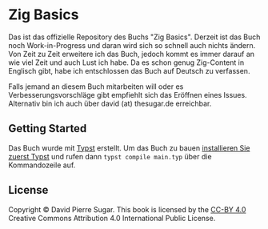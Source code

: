 # Zig Basics

Das ist das offizielle Repository des Buchs "Zig Basics". Derzeit ist das Buch noch Work-in-Progress und daran wird sich so schnell auch nichts ändern. Von Zeit zu Zeit erweitere ich das Buch, jedoch kommt es immer darauf an wie viel Zeit und auch Lust ich habe. Da es schon genug Zig-Content in Englisch gibt, habe ich entschlossen das Buch auf Deutsch zu verfassen.

Falls jemand an diesem Buch mitarbeiten will oder es Verbesserungsvorschläge gibt empfiehlt sich das Eröffnen eines Issues. Alternativ bin ich auch über david (at) thesugar.de erreichbar.

## Getting Started

Das Buch wurde mit [Typst](https://typst.app/) erstellt. Um das Buch zu bauen [installieren Sie zuerst Typst](https://github.com/typst/typst?tab=readme-ov-file#installation) und rufen dann `typst compile main.typ` über die Kommandozeile auf.

## License

Copyright © David Pierre Sugar. This book is licensed by the [CC-BY 4.0](https://creativecommons.org/licenses/by/4.0/) Creative Commons Attribution 4.0 International Public License.

